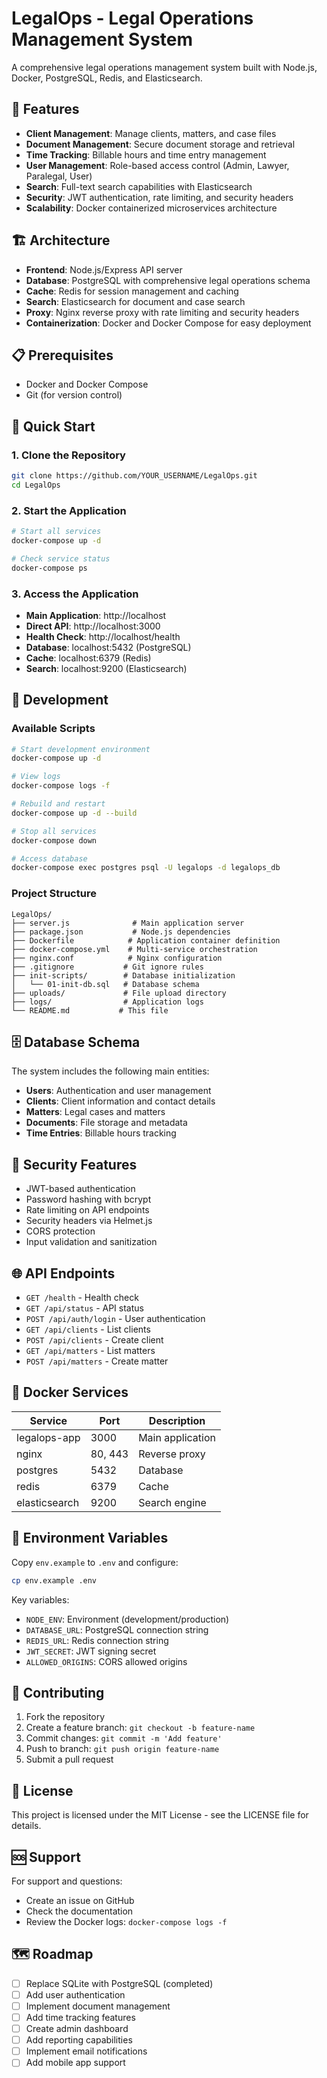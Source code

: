 # LegalOps - Legal Operations Management System

A comprehensive legal operations management system built with Node.js, Docker, PostgreSQL, Redis, and Elasticsearch.

## 🚀 Features

- **Client Management**: Manage clients, matters, and case files
- **Document Management**: Secure document storage and retrieval
- **Time Tracking**: Billable hours and time entry management
- **User Management**: Role-based access control (Admin, Lawyer, Paralegal, User)
- **Search**: Full-text search capabilities with Elasticsearch
- **Security**: JWT authentication, rate limiting, and security headers
- **Scalability**: Docker containerized microservices architecture

## 🏗️ Architecture

- **Frontend**: Node.js/Express API server
- **Database**: PostgreSQL with comprehensive legal operations schema
- **Cache**: Redis for session management and caching
- **Search**: Elasticsearch for document and case search
- **Proxy**: Nginx reverse proxy with rate limiting and security headers
- **Containerization**: Docker and Docker Compose for easy deployment

## 📋 Prerequisites

- Docker and Docker Compose
- Git (for version control)

## 🚀 Quick Start

### 1. Clone the Repository

```bash
git clone https://github.com/YOUR_USERNAME/LegalOps.git
cd LegalOps
```

### 2. Start the Application

```bash
# Start all services
docker-compose up -d

# Check service status
docker-compose ps
```

### 3. Access the Application

- **Main Application**: http://localhost
- **Direct API**: http://localhost:3000
- **Health Check**: http://localhost/health
- **Database**: localhost:5432 (PostgreSQL)
- **Cache**: localhost:6379 (Redis)
- **Search**: localhost:9200 (Elasticsearch)

## 🔧 Development

### Available Scripts

```bash
# Start development environment
docker-compose up -d

# View logs
docker-compose logs -f

# Rebuild and restart
docker-compose up -d --build

# Stop all services
docker-compose down

# Access database
docker-compose exec postgres psql -U legalops -d legalops_db
```

### Project Structure

```
LegalOps/
├── server.js              # Main application server
├── package.json           # Node.js dependencies
├── Dockerfile            # Application container definition
├── docker-compose.yml    # Multi-service orchestration
├── nginx.conf            # Nginx configuration
├── .gitignore           # Git ignore rules
├── init-scripts/        # Database initialization
│   └── 01-init-db.sql   # Database schema
├── uploads/             # File upload directory
├── logs/                # Application logs
└── README.md           # This file
```

## 🗄️ Database Schema

The system includes the following main entities:

- **Users**: Authentication and user management
- **Clients**: Client information and contact details
- **Matters**: Legal cases and matters
- **Documents**: File storage and metadata
- **Time Entries**: Billable hours tracking

## 🔐 Security Features

- JWT-based authentication
- Password hashing with bcrypt
- Rate limiting on API endpoints
- Security headers via Helmet.js
- CORS protection
- Input validation and sanitization

## 🌐 API Endpoints

- `GET /health` - Health check
- `GET /api/status` - API status
- `POST /api/auth/login` - User authentication
- `GET /api/clients` - List clients
- `POST /api/clients` - Create client
- `GET /api/matters` - List matters
- `POST /api/matters` - Create matter

## 🐳 Docker Services

| Service | Port | Description |
|---------|------|-------------|
| legalops-app | 3000 | Main application |
| nginx | 80, 443 | Reverse proxy |
| postgres | 5432 | Database |
| redis | 6379 | Cache |
| elasticsearch | 9200 | Search engine |

## 📝 Environment Variables

Copy `env.example` to `.env` and configure:

```bash
cp env.example .env
```

Key variables:
- `NODE_ENV`: Environment (development/production)
- `DATABASE_URL`: PostgreSQL connection string
- `REDIS_URL`: Redis connection string
- `JWT_SECRET`: JWT signing secret
- `ALLOWED_ORIGINS`: CORS allowed origins

## 🤝 Contributing

1. Fork the repository
2. Create a feature branch: `git checkout -b feature-name`
3. Commit changes: `git commit -m 'Add feature'`
4. Push to branch: `git push origin feature-name`
5. Submit a pull request

## 📄 License

This project is licensed under the MIT License - see the LICENSE file for details.

## 🆘 Support

For support and questions:
- Create an issue on GitHub
- Check the documentation
- Review the Docker logs: `docker-compose logs -f`

## 🗺️ Roadmap

- [ ] Replace SQLite with PostgreSQL (completed)
- [ ] Add user authentication
- [ ] Implement document management
- [ ] Add time tracking features
- [ ] Create admin dashboard
- [ ] Add reporting capabilities
- [ ] Implement email notifications
- [ ] Add mobile app support
